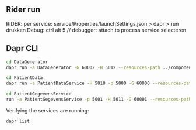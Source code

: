 ## Rider run

RIDER: per service:
service/Properties/launchSettings.json > dapr > run drukken
Debug: ctrl alt 5 // debugger: attach to process
service selecteren

## Dapr CLI

```bash
cd DataGenerator
dapr run -a DataGenerator -G 60002 -H 5012 --resources-path ../components/ dotnet run
```

```bash
cd PatientData
dapr run -a PatientDataService -H 5010 -p 5000 -G 60000 --resources-path ../components/ dotnet run

```

```bash
cd PatientGegevensService
run -a PatientGegevensService -p 5001 -H 5011 -G 60001 --resources-path ../components/ dotnet run
```

Verifying the services are running:

```bash
dapr list
```